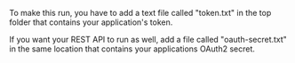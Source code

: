To make this run, you have to add a text file called "token.txt" in the top folder that contains your application's token.

If you want your REST API to run as well, add a file called "oauth-secret.txt" in the same location that contains your applications OAuth2 secret.
